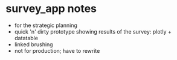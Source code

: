 # survey_app notes
* for the strategic planning 
* quick 'n' dirty prototype showing results of the survey: plotly + datatable 
* linked brushing
* not for production; have to rewrite